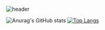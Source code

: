 ![header](https://capsule-render.vercel.app/api?type=waving&color=auto&text=SeojungHwang&fontSize=60&fontColor=ffffff&fontAlign=70&fontAlignY=50)

![Anurag's GitHub stats](https://github-readme-stats.vercel.app/api?username=SeojungH&show_icons=true&theme=solarized-light) [![Top Langs](https://github-readme-stats.vercel.app/api/top-langs/?username=SeojungH)](https://github.com/SeojungH/github-readme-stats)



